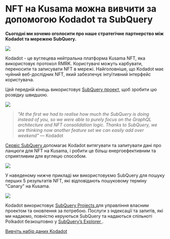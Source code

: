 # NFT на Kusama можна вивчити за допомогою Kodadot та SubQuery

**Сьогодні ми хочемо оголосити про наше стратегічне партнерство між Kodadot та мережею SubQuery.**

![](https://miro.medium.com/max/1400/1*Y4kdG9uEoxrySzb19QKxPg.gif)

Kodadot - це вуглецева нейтральна платформа Kusama NFT, яка використовує протокол RMRK. Користувачі можуть карбувати, переносити та записувати NFT в мережі. Найголовніше, що Kodadot має чуйний веб-дослідник NFT, який забезпечує інтуїтивний інтерфейс користувача.

Цей передній кінець використовує [ SubQuery проект](https://explorer.subquery.network/subquery/vikiival/magick), щоб зробити цю розвідку швидшою.

![](https://miro.medium.com/max/1400/0*3TdpXjj1iwGNdA3n)

> _"At the first we had to realise how much the SubQuery is doing instead of you, so we were able to purely focus on the GraphQL architecture and NFT consolidation logic. Thanks to SubQuery, we are thinking now another feature set we can easily add over weekend"_ — Kodadot

[ Сервіс SubQuery ](https://subquery.network/) допомагає Kodadot витягувати та запитувати дані про ланцюги для NFT на Kusama, і робити це більш енергоефективним та сприятливим для вуглецю способом.

![](https://miro.medium.com/max/1400/0*AocvCHVWMsGtH1Oz)

У наведеному нижче прикладі ми використовуємо SubQuery для пошуку перших 5 результатів NFT, які відповідають пошуковому терміну "Canary" на Kusama.

![](https://miro.medium.com/max/1400/0*QTzLpC0D-pYWDngZ)

Kodadot використовує [ SubQuery Projects ](https://project.subquery.network/) для управління власним проектом та оновлення за потребою. Послуги з індексації та запитів, які ми надаємо, повністю керуються SubQuery та надаються спільноті Polkadot безкоштовно у [ SubQuery’s Explorer ](https://explorer.subquery.network/).

[Вивчіть набір даних Kodadot](https://explorer.subquery.network/subquery/vikiival/magick)
